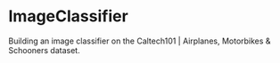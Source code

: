 # ImageClassifier
Building an image classifier on the Caltech101 | Airplanes, Motorbikes &amp; Schooners dataset. 

